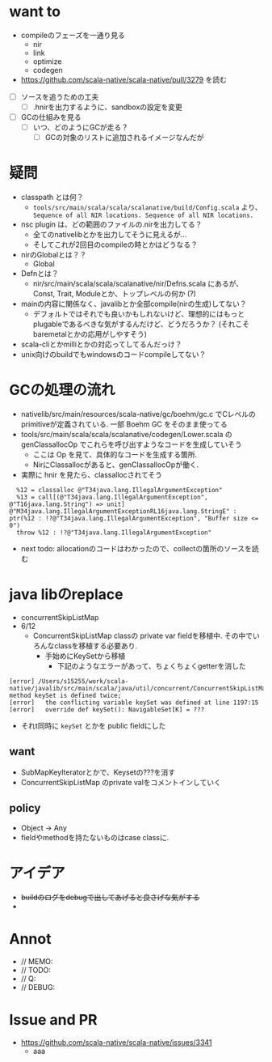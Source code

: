 
# want to
* compileのフェーズを一通り見る
  * nir
  * link
  * optimize
  * codegen
* https://github.com/scala-native/scala-native/pull/3279 を読む
- [ ] ソースを追うための工夫
  - [ ] .hnirを出力するように、sandboxの設定を変更
- [ ] GCの仕組みを見る
  - [ ] いつ、どのようにGCが走る？
    - [ ] GCの対象のリストに追加されるイメージなんだが

# 疑問
* classpath とは何？
  * `tools/src/main/scala/scala/scalanative/build/Config.scala` より、 ` Sequence of all NIR locations. Sequence of all NIR locations.`
* nsc plugin は、どの範囲のファイルの.nirを出力してる？
  * 全てのnativelibとかを出力してそうに見えるが...
  * そしてこれが2回目のcompileの時とかはどうなる？
* nirのGlobalとは？？
  * Global
* Defnとは？
  * nir/src/main/scala/scala/scalanative/nir/Defns.scala にあるが、Const, Trait, Moduleとか、トップレベルの何か (?)
* mainの内容に関係なく、javalibとか全部compile(nirの生成)してない？
  * デフォルトではそれでも良いかもしれないけど、理想的にはもっとplugableであるべきな気がするんだけど、どうだろうか？ (それこそbaremetalとかの応用がしやすそう)
* scala-cliとかmilliとかの対応ってしてるんだっけ？
* unix向けのbuildでもwindowsのコードcompileしてない？

# GCの処理の流れ
* nativelib/src/main/resources/scala-native/gc/boehm/gc.c でCレベルのprimitiveが定義されている. 一部 Boehm GC をそのまま使ってる
* tools/src/main/scala/scala/scalanative/codegen/Lower.scala の genClassallocOp でこれらを呼び出すようなコードを生成していそう
  * ここは Op を見て、具体的なコードを生成する箇所.
  * NirにClassallocがあると、genClassallocOpが働く.
* 実際に hnir を見たら、classallocされてそう
```
  %12 = classalloc @"T34java.lang.IllegalArgumentException"
  %13 = call[(@"T34java.lang.IllegalArgumentException", @"T16java.lang.String") => unit] @"M34java.lang.IllegalArgumentExceptionRL16java.lang.StringE" : ptr(%12 : !?@"T34java.lang.IllegalArgumentException", "Buffer size <= 0")
  throw %12 : !?@"T34java.lang.IllegalArgumentException"
```
* next todo: allocationのコードはわかったので、collectの箇所のソースを読む

# java libのreplace
* concurrentSkipListMap
* 6/12
  * ConcurrentSkipListMap classの private var fieldを移植中. その中でいろんなclassを移植する必要あり.
    * 手始めにKeySetから移植
      * 下記のようなエラーがあって、ちょくちょくgetterを消した
```
[error] /Users/s15255/work/scala-native/javalib/src/main/scala/java/util/concurrent/ConcurrentSkipListMap.scala:2325:16: method keySet is defined twice;
[error]   the conflicting variable keySet was defined at line 1197:15
[error]   override def keySet(): NavigableSet[K] = ???
```

   * それt同時に `keySet` とかを public fieldにした



## want
* SubMapKeyIteratorとかで、Keysetの???を消す
* ConcurrentSkipListMap のprivate valをコメントインしていく


## policy
* Object -> Any
* fieldやmethodを持たないものはcase classに.


# アイデア
* ~~buildのログをdebugで出してあげると良さげな気がする~~
* 

# Annot
* // MEMO: 
* // TODO: 
* // Q: 
* // DEBUG: 


# Issue and PR
* https://github.com/scala-native/scala-native/issues/3341
  * aaa

